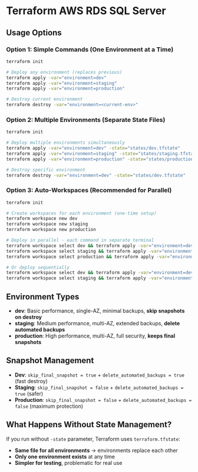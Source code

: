 # Terraform AWS RDS SQL Server

## Usage Options

### Option 1: Simple Commands (One Environment at a Time)
```bash
terraform init

# Deploy any environment (replaces previous)
terraform apply -var="environment=dev"
terraform apply -var="environment=staging"  
terraform apply -var="environment=production"

# Destroy current environment
terraform destroy -var="environment=<current-env>"
```

### Option 2: Multiple Environments (Separate State Files)
```bash
terraform init

# Deploy multiple environments simultaneously 
terraform apply -var="environment=dev" -state="states/dev.tfstate"
terraform apply -var="environment=staging" -state="states/staging.tfstate"
terraform apply -var="environment=production" -state="states/production.tfstate"

# Destroy specific environment
terraform destroy -var="environment=dev" -state="states/dev.tfstate"
```

### Option 3: Auto-Workspaces (Recommended for Parallel)
```bash
terraform init

# Create workspaces for each environment (one-time setup)
terraform workspace new dev
terraform workspace new staging
terraform workspace new production

# Deploy in parallel - each command in separate terminal
terraform workspace select dev && terraform apply -var="environment=dev"
terraform workspace select staging && terraform apply -var="environment=staging"  
terraform workspace select production && terraform apply -var="environment=production"

# Or deploy sequentially
terraform workspace select dev && terraform apply -var="environment=dev"
terraform workspace select staging && terraform apply -var="environment=staging"
```

## Environment Types
- **dev**: Basic performance, single-AZ, minimal backups, **skip snapshots on destroy**
- **staging**: Medium performance, multi-AZ, extended backups, **delete automated backups**  
- **production**: High performance, multi-AZ, full security, **keeps final snapshots**

## Snapshot Management
- **Dev**: `skip_final_snapshot = true` + `delete_automated_backups = true` (fast destroy)
- **Staging**: `skip_final_snapshot = false` + `delete_automated_backups = true` (safer)
- **Production**: `skip_final_snapshot = false` + `delete_automated_backups = false` (maximum protection)

## What Happens Without State Management?
If you run without `-state` parameter, Terraform uses `terraform.tfstate`:
- **Same file for all environments** → environments replace each other
- **Only one environment exists** at any time
- **Simpler for testing**, problematic for real use